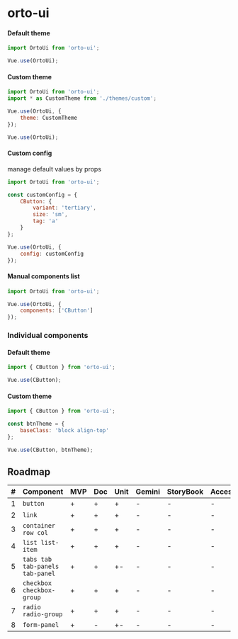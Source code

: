 # orto-ui

#### Default theme

```javascript
import OrtoUi from 'orto-ui';

Vue.use(OrtoUi);
```

#### Custom theme

```javascript
import OrtoUi from 'orto-ui';
import * as CustomTheme from './themes/custom';

Vue.use(OrtoUi, {
    theme: CustomTheme
});

Vue.use(OrtoUi);
```

#### Custom config

manage default values by props

```javascript
import OrtoUi from 'orto-ui';

const customConfig = {
    CButton: {
        variant: 'tertiary',
        size: 'sm',
        tag: 'a'
    }
};

Vue.use(OrtoUi, {
    config: customConfig
});
```

#### Manual components list

```javascript
import OrtoUi from 'orto-ui';

Vue.use(OrtoUi, {
    components: ['CButton']
});
```

### Individual components

#### Default theme

```javascript
import { CButton } from 'orto-ui';

Vue.use(CButton);
```

#### Custom theme

```javascript
import { CButton } from 'orto-ui';

const btnTheme = {
    baseClass: 'block align-top'
};

Vue.use(CButton, btnTheme);
```

## Roadmap

| #   | Component                       | MVP | Doc | Unit | Gemini | StoryBook | Accessibility |
| --- | ------------------------------- | --- | --- | ---- | ------ | --------- | ------------- |
| 1   | `button`                        | +   | +   | +    | -      | -         | -             |
| 2   | `link`                          | +   | +   | +    | -      | -         | -             |
| 3   | `container row col`             | +   | +   | +    | -      | -         | -             |
| 4   | `list list-item`                | +   | +   | +    | -      | -         | -             |
| 5   | `tabs tab tab-panels tab-panel` | +   | +   | +-   | -      | -         | -             |
| 6   | `checkbox checkbox-group`       | +   | +   | +    | -      | -         | -             |
| 7   | `radio radio-group`             | +   | +   | +    | -      | -         | -             |
| 8   | `form-panel`                    | +   | -   | +-   | -      | -         | -             |
